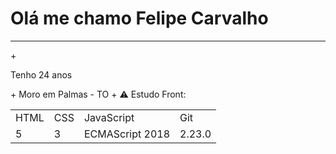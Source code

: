 # Olá me chamo Felipe Carvalho
<hr>
+ <p>Tenho 24 anos</p>
+ Moro em Palmas - TO
+ ⚠️ Estudo Front:

<table>
<tr>
<td>HTML</td>
<td>CSS</td>
<td>JavaScript</td>
<td>Git</td>
</tr>
<tr>
<td>5</td>
<td>3</td>
<td>ECMAScript 2018</td>
<td>2.23.0</td>
</tr>
</table>
